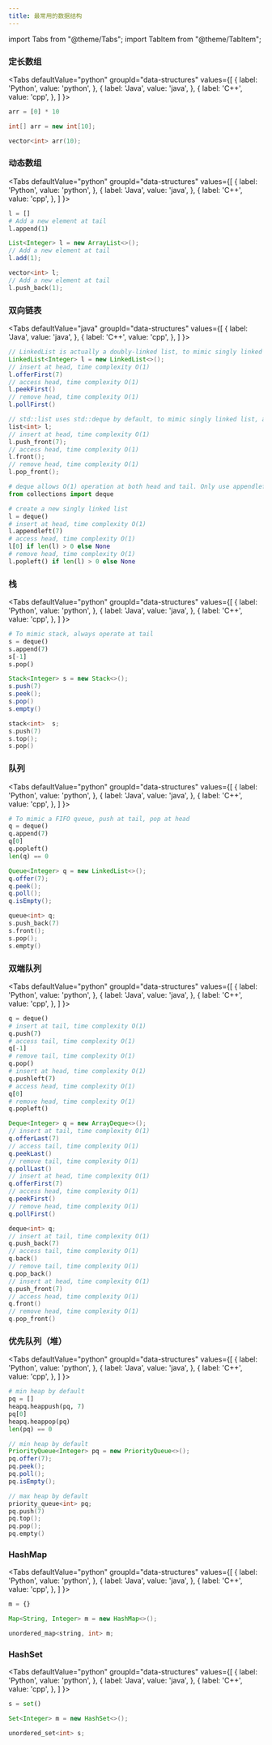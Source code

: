 ```yaml
---
title: 最常用的数据结构
---
```


import Tabs from "@theme/Tabs";
import TabItem from "@theme/TabItem";

### 定长数组

<Tabs
defaultValue="python"
groupId="data-structures"
values={[
{ label: 'Python', value: 'python', },
{ label: 'Java', value: 'java', },
{ label: 'C++', value: 'cpp', },
]
}>
<TabItem value="python">

```python
arr = [0] * 10
```

</TabItem>
<TabItem value="java">

```java
int[] arr = new int[10];
```

</TabItem>
<TabItem value="cpp">

```cpp
vector<int> arr(10);
```

</TabItem>
</Tabs>

### 动态数组

<Tabs
defaultValue="python"
groupId="data-structures"
values={[
{ label: 'Python', value: 'python', },
{ label: 'Java', value: 'java', },
{ label: 'C++', value: 'cpp', },
]
}>
<TabItem value="python">

```python
l = []
# Add a new element at tail
l.append(1)
```

</TabItem>
<TabItem value="java">

```java
List<Integer> l = new ArrayList<>();
// Add a new element at tail
l.add(1);
```

</TabItem>
<TabItem value="cpp">

```cpp
vector<int> l;
// Add a new element at tail
l.push_back(1);
```

</TabItem>
</Tabs>

### 双向链表

<Tabs
defaultValue="java"
groupId="data-structures"
values={[
{ label: 'Java', value: 'java', },
{ label: 'C++', value: 'cpp', },
]
}>
<TabItem value="java">

```java
// LinkedList is actually a doubly-linked list, to mimic singly linked list, always operate at head
LinkedList<Integer> l = new LinkedList<>();
// insert at head, time complexity O(1)
l.offerFirst(7)
// access head, time complexity O(1)
l.peekFirst()
// remove head, time complexity O(1)
l.pollFirst()
```

</TabItem>
<TabItem value="cpp">

```cpp
// std::list uses std::deque by default, to mimic singly linked list, always operate at head
list<int> l;
// insert at head, time complexity O(1)
l.push_front(7);
// access head, time complexity O(1)
l.front();
// remove head, time complexity O(1)
l.pop_front();
```

</TabItem>

<TabItem value="python">

```python
# deque allows O(1) operation at both head and tail. Only use appendleft/popleft to mimic singly-linked list
from collections import deque

# create a new singly linked list
l = deque()
# insert at head, time complexity O(1)
l.appendleft(7)
# access head, time complexity O(1)
l[0] if len(l) > 0 else None
# remove head, time complexity O(1)
l.popleft() if len(l) > 0 else None
```

</TabItem>
</Tabs>

### 栈

<Tabs
defaultValue="python"
groupId="data-structures"
values={[
{ label: 'Python', value: 'python', },
{ label: 'Java', value: 'java', },
{ label: 'C++', value: 'cpp', },
]
}>
<TabItem value="python">

```python
# To mimic stack, always operate at tail
s = deque()
s.append(7)
s[-1]
s.pop()
```

</TabItem>
<TabItem value="java">

```java
Stack<Integer> s = new Stack<>();
s.push(7)
s.peek();
s.pop()
s.empty()
```

</TabItem>
<TabItem value="cpp">

```cpp
stack<int>  s;
s.push(7)
s.top();
s.pop()
```

</TabItem>
</Tabs>

### 队列

<Tabs
defaultValue="python"
groupId="data-structures"
values={[
{ label: 'Python', value: 'python', },
{ label: 'Java', value: 'java', },
{ label: 'C++', value: 'cpp', },
]
}>
<TabItem value="python">

```python
# To mimic a FIFO queue, push at tail, pop at head
q = deque()
q.append(7)
q[0]
q.popleft()
len(q) == 0
```

</TabItem>
<TabItem value="java">

```java
Queue<Integer> q = new LinkedList<>();
q.offer(7);
q.peek();
q.poll();
q.isEmpty();
```

</TabItem>
<TabItem value="cpp">

```cpp
queue<int> q;
s.push_back(7)
s.front();
s.pop();
s.empty()
```

</TabItem>
</Tabs>

### 双端队列

<Tabs
defaultValue="python"
groupId="data-structures"
values={[
{ label: 'Python', value: 'python', },
{ label: 'Java', value: 'java', },
{ label: 'C++', value: 'cpp', },
]
}>
<TabItem value="python">

```python
q = deque()
# insert at tail, time complexity O(1)
q.push(7)
# access tail, time complexity O(1)
q[-1]
# remove tail, time complexity O(1)
q.pop()
# insert at head, time complexity O(1)
q.pushleft(7)
# access head, time complexity O(1)
q[0]
# remove head, time complexity O(1)
q.popleft()
```

</TabItem>
<TabItem value="java">

```java
Deque<Integer> q = new ArrayDeque<>();
// insert at tail, time complexity O(1)
q.offerLast(7)
// access tail, time complexity O(1)
q.peekLast()
// remove tail, time complexity O(1)
q.pollLast()
// insert at head, time complexity O(1)
q.offerFirst(7)
// access head, time complexity O(1)
q.peekFirst()
// remove head, time complexity O(1)
q.pollFirst()
```

</TabItem>
<TabItem value="cpp">

```cpp
deque<int> q;
// insert at tail, time complexity O(1)
q.push_back(7)
// access tail, time complexity O(1)
q.back()
// remove tail, time complexity O(1)
q.pop_back()
// insert at head, time complexity O(1)
q.push_front(7)
// access head, time complexity O(1)
q.front()
// remove head, time complexity O(1)
q.pop_front()
```

</TabItem>
</Tabs>

### 优先队列（堆）

<Tabs
defaultValue="python"
groupId="data-structures"
values={[
{ label: 'Python', value: 'python', },
{ label: 'Java', value: 'java', },
{ label: 'C++', value: 'cpp', },
]
}>
<TabItem value="python">

```python
# min heap by default
pq = []
heapq.heappush(pq, 7)
pq[0]
heapq.heappop(pq)
len(pq) == 0
```

</TabItem>
<TabItem value="java">

```java
// min heap by default
PriorityQueue<Integer> pq = new PriorityQueue<>();
pq.offer(7);
pq.peek();
pq.poll();
pq.isEmpty();
```

</TabItem>
<TabItem value="cpp">

```cpp
// max heap by default
priority_queue<int> pq;
pq.push(7)
pq.top();
pq.pop();
pq.empty()
```

</TabItem>
</Tabs>

### HashMap

<Tabs
defaultValue="python"
groupId="data-structures"
values={[
{ label: 'Python', value: 'python', },
{ label: 'Java', value: 'java', },
{ label: 'C++', value: 'cpp', },
]
}>
<TabItem value="python">

```python
m = {}
```

</TabItem>
<TabItem value="java">

```java
Map<String, Integer> m = new HashMap<>();
```

</TabItem>
<TabItem value="cpp">

```cpp
unordered_map<string, int> m;
```

</TabItem>
</Tabs>

### HashSet

<Tabs
defaultValue="python"
groupId="data-structures"
values={[
{ label: 'Python', value: 'python', },
{ label: 'Java', value: 'java', },
{ label: 'C++', value: 'cpp', },
]
}>
<TabItem value="python">

```python
s = set()
```

</TabItem>
<TabItem value="java">

```java
Set<Integer> m = new HashSet<>();
```

</TabItem>
<TabItem value="cpp">

```cpp
unordered_set<int> s;
```

</TabItem>
</Tabs>
